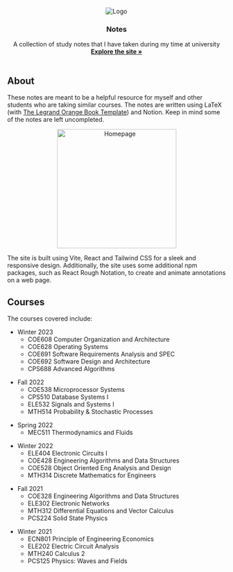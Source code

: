 <br />
<div align="center">
  <a>
    <img src="https://www.ontariouniversitiesinfo.ca/assets/files/images/universityLogoLarge_tmu-vertical-formerly-rgb-01.png" alt="Logo">
  </a>

  <h3 align="center">Notes</h3>

  <p align="center">
    A collection of study notes that I have taken during my time at university
    <br />
    <a href="https://jsprcrz.github.io/Notes"><strong>Explore the site »</strong></a>
    <br />
    <br />
  </p>
</div>

## About 

These notes are meant to be a helpful resource for myself and other students who are taking similar courses. The notes are written using LaTeX (with [The Legrand Orange Book Template](https://www.latextemplates.com/template/legrand-orange-book)) and Notion. Keep in mind some of the notes are left uncompleted.

<p align="center">
  <img src="https://imgur.com/D7Xrcv5.png" alt="Homepage" style="height: 275px;">
</p>

The site is built using Vite, React and Tailwind CSS for a sleek and responsive design. Additionally, the site uses some additional npm packages, such as React Rough Notation, to create and animate annotations on a web page.

## Courses
The courses covered include:

<ul>
    <li> Winter 2023
    <ul>
        <li>COE608 Computer Organization and Architecture</li>
        <li>COE628 Operating Systems</li>
        <li>COE691 Software Requirements Analysis and SPEC</li>
        <li>COE692 Software Design and Architecture</li>
        <li>CPS688 Advanced Algorithms</li>
    </ul>
    </li>
</ul>

<ul>
    <li> Fall 2022
    <ul>
        <li>COE538 Microprocessor Systems</li>
        <li>CPS510 Database Systems I</li>
        <li>ELE532 Signals and Systems I</li>
        <li>MTH514 Probability & Stochastic Processes</li>
    </ul>
    </li>
</ul>

<ul>
    <li> Spring 2022
    <ul>
        <li>MEC511 Thermodynamics and Fluids</li>
    </ul>
    </li>
</ul>

<ul>
    <li> Winter 2022
    <ul>
        <li>ELE404 Electronic Circuits I</li>
        <li>COE428 Engineering Algorithms and Data Structures</li>
        <li>COE528 Object Oriented Eng Analysis and Design</li>
        <li>MTH314 Discrete Mathematics for Engineers</li>
    </ul>
    </li>
</ul>

<ul>
    <li> Fall 2021
    <ul>
        <li>COE328 Engineering Algorithms and Data Structures</li>
        <li>ELE302 Electronic Networks</li>
        <li>MTH312 Differential Equations and Vector Calculus</li>
        <li>PCS224 Solid State Physics</li>
    </ul>
    </li>
</ul>

<ul>
    <li> Winter 2021
    <ul>
        <li>ECN801 Principle of Engineering Economics</li>
        <li>ELE202 Electric Circuit Analysis</li>
        <li>MTH240 Calculus 2</li>
        <li>PCS125 Physics: Waves and Fields</li>
    </ul>
    </li>
</ul>

